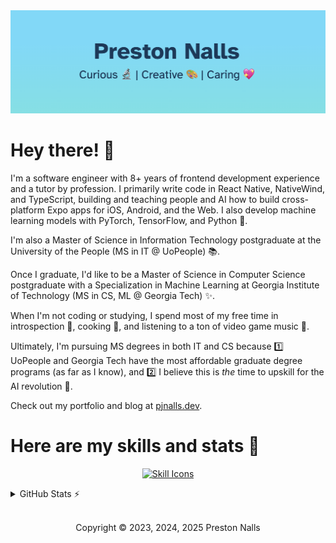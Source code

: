 <div align="center">

<img src="banner.png" alt="Personal Brand">

</div>

# Hey there! 👋


I'm a software engineer with 8+ years of frontend development experience and a tutor by profession. I primarily write code in React Native, NativeWind, and TypeScript, building and teaching people and AI how to build cross-platform Expo apps for iOS, Android, and the Web. I also develop machine learning models with PyTorch, TensorFlow, and Python 🧠.

I'm also a Master of Science in Information Technology postgraduate at the University of the People (MS in IT @ UoPeople) 📚.
 
Once I graduate, I'd like to be a Master of Science in Computer Science postgraduate with a Specialization in Machine Learning at Georgia Institute of Technology (MS in CS, ML @ Georgia Tech) ✨.

When I'm not coding or studying, I spend most of my free time in introspection 🧘, cooking 🍳, and listening to a ton of video game music 👾.

Ultimately, I'm pursuing MS degrees in both IT and CS because 1️⃣ UoPeople and Georgia Tech have the most affordable graduate degree programs (as far as I know), and 2️⃣ I believe this is *the* time to upskill for the AI revolution 🤖.

Check out my portfolio and blog at [pjnalls.dev](https://pjnalls.dev).


# Here are my skills and stats 💪
<div align="center">

[![Skill Icons](https://skillicons.dev/icons?i=git,html,js,tailwind,go,react,css,ts,sass,astro,vite,figma,github,markdown,pytorch,tensorflow,java,linux,py,nodejs,django,mongodb,windows,cpp,apple,bash,express,mysql&perline=14)](https://skillicons.dev)

</div>

<details>
    <summary>GitHub Stats ⚡️</summary>
<div align="center">
<img height="174px" src="https://denvercoder1-github-readme-stats.vercel.app/api?username=pjnalls&theme=tokyonight&title_color=cc3779&&bg_color=0,61dbfb,65e5de&text_color=123a5b&hide_border=true&layout=compact,private-repos=true" />
<img height="174px"src="https://denvercoder1-github-readme-stats.vercel.app/api/top-langs?username=pjnalls&theme=tokyonight&title_color=cc3779&&bg_color=0,61dbfb,65e5de&text_color=123a5b&hide_border=true&layout=compact&count_private=true" />
</div>
</details>

<div align="center">

<footer>

<br />

Copyright © 2023, 2024, 2025 Preston Nalls

</footer>

</div>
